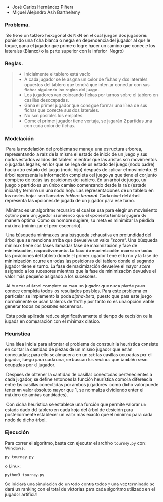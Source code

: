 - José Carlos Hernández Piñera
- Miguel Alejandro Asin Barthelemy

### Problema.

​	Se tiene un tablero hexagonal de NxN en el cual juegan dos jugadores poniendo una ficha blanca o negra en dependencia del jugador al que le toque, gana el jugador que primero logre hacer un camino que conecte los laterales (Blanco) o la parte superior con la inferior (Negro)



### Reglas.

> - Inicialmente el tablero está vacío.
> - A cada jugador se le asigna un color de fichas y dos laterales opuestos del tablero que tendrá que intentar conectar con sus fichas siguiendo las reglas del juego.
> - Los jugadores van colocando fichas por turnos sobre el tablero en casillas desocupadas.
> - Gana el primer jugador que consigue formar una línea de sus fichas que conecte sus dos laterales.
> - No son posibles los empates.
> - Como el primer jugador tiene ventaja, se jugarán 2 partidas una con cada color de fichas.



### Modelación

​	Para la modelación del problema se maneja una estructura arborea,  representando la raíz de la misma el estado de inicio de un juego y sus nodos estados validos del tablero mientras que las aristas son movimientos o jugadas legales, en los que se llega de un estado del juego (nodo padre) hacia otro estado del juego (nodo hijo) después de aplicar el movimiento. El árbol representa la información completa del juego ya que tiene el conjunto completo de todas las posiciones del tablero. En un árbol de juego, un juego o partido es un único camino comenzando desde la raíz (estado inicial) y termina un una nodo hoja. Las representaciones de un tablero en los nodos hojas son llamados *tablero terminal*. Cada nivel del árbol representa las opciones de jugada de un jugador para ese turno. 

​	Minimax es un algoritmo recursivo el cual se usa para elegir un movimiento óptimo para un jugador asumiendo que el oponente también jugara de manera óptima. Como su nombre sugiere, su meta es minimizar la pérdida máxima (minimizar el peor escenario).

​	Una búsqueda minimax es una búsqueda exhaustiva en profundidad del árbol que se menciona arriba que devuelve un valor *"score"*. Una búsqueda minimax tiene dos fases llamadas fase de maximización y fase de minimización, respectivamente. La fase de maximización ocurre en todas las posiciones del tablero donde el primer jugador tiene el turno y la fase de minimización ocurre en todas las posiciones del tablero donde el segundo jugador tiene el turno. La fase de maximización devuelve el mayor *score* asignado a los sucesores mientras que la fase de minimización devuelve el valor más pequeño asignado a los sucesores.

​	Al buscar el árbol completo se crea un jugador que nuca pierde pues conoce completa todos los resultados posibles. Para este problema en particular se implementó la poda _alpha-beta_, puesto que para este juego normalmente se usan tableros de 11x11 y por tanto no es una opción viable generar todos los posibles escenarios.

​	Esta poda aplicada reduce significativamente el tiempo de decisión de la jugada en comparación con el minimax clásico.



### Heurística

​ Una idea inicial para afrontar el problema de construir la heurística consiste en contar la cantidad de piezas de un mismo jugador que están conectadas; para ello se almacena en un `set` las casillas ocupadas por el jugador, luego para cada una, se buscan los vecinos que también sean ocupadas por el jugador.

​	Despues de obtener la cantidad de casillas conectadas pertenecientes a cada jugador, se define entonces la función heurística como la diferencia entre las casillas conectadas por ambos jugadores (como dicho valor puede tener un valor absoluto mayor que 1, se normaliza dividiendo enter el máximo de ambas cantidades).

​ Con dicha heurística se establece una función que permite valorar un estado dado del tablero en cada hoja del árbol de desición para posteriormente establecer un valor más exacto que el minimax para cada nodo de dicho árbol.

### Ejecución

Para correr el algoritmo, basta con ejecutar el archivo `tourney.py` con:</br>
Windows:
```
py tourney.py
```
o
Linux:
```
python3 tourney.py
```
Se iniciará una simulación de un todo contra todos y una vez terminado se dará un ranking con el total de victorias para cada algoritmo utilizado en el jugador artificial
